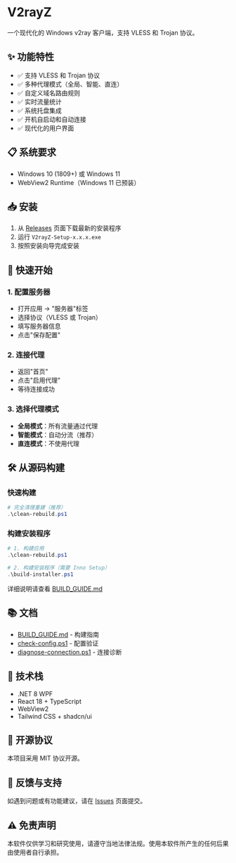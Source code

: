 # V2rayZ

一个现代化的 Windows v2ray 客户端，支持 VLESS 和 Trojan 协议。

## ✨ 功能特性

- ✅ 支持 VLESS 和 Trojan 协议
- ✅ 多种代理模式（全局、智能、直连）
- ✅ 自定义域名路由规则
- ✅ 实时流量统计
- ✅ 系统托盘集成
- ✅ 开机自启动和自动连接
- ✅ 现代化的用户界面

## 📋 系统要求

- Windows 10 (1809+) 或 Windows 11
- WebView2 Runtime（Windows 11 已预装）

## 📥 安装

1. 从 [Releases](../../releases) 页面下载最新的安装程序
2. 运行 `V2rayZ-Setup-x.x.x.exe`
3. 按照安装向导完成安装

## 🚀 快速开始

### 1. 配置服务器
- 打开应用 → "服务器"标签
- 选择协议（VLESS 或 Trojan）
- 填写服务器信息
- 点击"保存配置"

### 2. 连接代理
- 返回"首页"
- 点击"启用代理"
- 等待连接成功

### 3. 选择代理模式
- **全局模式**：所有流量通过代理
- **智能模式**：自动分流（推荐）
- **直连模式**：不使用代理

## 🛠️ 从源码构建

### 快速构建
```powershell
# 完全清理重建（推荐）
.\clean-rebuild.ps1
```

### 构建安装程序
```powershell
# 1. 构建应用
.\clean-rebuild.ps1

# 2. 构建安装程序（需要 Inno Setup）
.\build-installer.ps1
```

详细说明请查看 [BUILD_GUIDE.md](BUILD_GUIDE.md)

## 📚 文档

- [BUILD_GUIDE.md](BUILD_GUIDE.md) - 构建指南
- [check-config.ps1](check-config.ps1) - 配置验证
- [diagnose-connection.ps1](diagnose-connection.ps1) - 连接诊断

## 🔧 技术栈

- .NET 8 WPF
- React 18 + TypeScript
- WebView2
- Tailwind CSS + shadcn/ui

## 📄 开源协议

本项目采用 MIT 协议开源。

## 💬 反馈与支持

如遇到问题或有功能建议，请在 [Issues](../../issues) 页面提交。

## ⚠️ 免责声明

本软件仅供学习和研究使用，请遵守当地法律法规。使用本软件所产生的任何后果由使用者自行承担。
